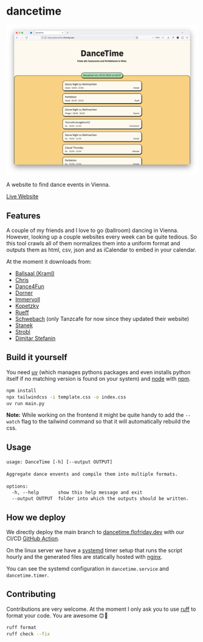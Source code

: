 # dancetime

![screenshot](screenshot.png)

A website to find dance events in Vienna.

[Live Website](https://dancetime.flofriday.dev/)

## Features

A couple of my friends and I love to go (ballroom) dancing in Vienna. However,
looking up a couple websites every week can be quite tedious. So this tool
crawls all of them normalizes them into a uniform format and outputs them as
html, csv, json and as iCalendar to embed in your calendar.

At the moment it downloads from:
- [Ballsaal (Kraml)](https://www.ballsaal.at/termine_tickets/?no_cache=1)
- [Chris](https://www.tanzschulechris.at/perfektionen/tanzcafe_wien_1)
- [Dance4Fun](https://danceforfun.at/termine/)
- [Dorner](https://tanzdorner.at/#perfektion)
- [Immervoll](https://www.tanzschule-immervoll.at/events/)
- [Kopetzky](https://kopetzky.at/Perfektion)
- [Rueff](https://tanzschulerueff.at/)
- [Schwebach](https://schwebach.at/events/) (only Tanzcafe for now since they updated their website)
- [Stanek](https://tanzschulestanek.at/)
- [Strobl](https://www.tanzschule-strobl.at/perfektion.html)
- [Dimitar Stefanin](https://dimitarstefanin.com/)

## Build it yourself

You need [uv](https://github.com/astral-sh/uv) (which manages pythons packages
and even installs python itself if no matching version is found on your system)
and [node](https://nodejs.org/en/) with [npm](https://www.npmjs.com/package/npm).

```bash
npm install
npx tailwindcss -i template.css -o index.css
uv run main.py
```

**Note:** While working on the frontend it might be quite handy to add the
`--watch` flag to the tailwind command so that it will automatically rebuild the
css.

## Usage

```
usage: DanceTime [-h] [--output OUTPUT]

Aggregate dance envents and compile them into multiple formats.

options:
  -h, --help       show this help message and exit
  --output OUTPUT  folder into which the outputs should be written.
```

## How we deploy

We directly deploy the main branch to [dancetime.flofriday.dev](https://dancetime.flofriday.dev)
with our CI/CD [GitHub Action](https://docs.github.com/en/actions).

On the linux server we have a [systemd](https://systemd.io/) timer setup that
runs the script hourly and the generated files are statically hosted with
[nginx](https://nginx.org/en/).

You can see the systemd configuration in `dancetime.service` and
`dancetime.timer`.

## Contributing

Contributions are very welcome. At the moment I only ask you to use [ruff](https://docs.astral.sh/ruff/) to
format your code. You are awesome 😊🎉

```bash
ruff format
ruff check --fix
```
